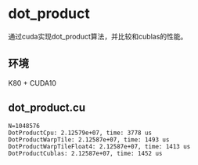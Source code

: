 # dot_product

通过cuda实现dot_product算法，并比较和cublas的性能。

## 环境

K80 + CUDA10

## dot_product.cu

```
N=1048576
DotProductCpu: 2.12579e+07, time: 3778 us
DotProductWarpTile: 2.12587e+07, time: 1493 us
DotProductWarpTileFloat4: 2.12587e+07, time: 1413 us
DotProductCublas: 2.12587e+07, time: 1452 us
```
